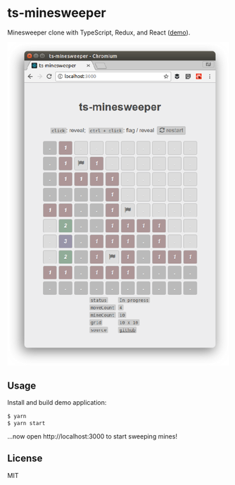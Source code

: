 # ts-minesweeper

Minesweeper clone with TypeScript, Redux, and React ([demo][demo]).

<p align="center">
  <img src="screenshot.png" alt="Screenshot of ts-minesweeper" />
</p>

## Usage

Install and build demo application:

    $ yarn
    $ yarn start

...now open http://localhost:3000 to start sweeping mines!

## License

MIT

[demo]: http://ts-minesweeper.surge.sh/

